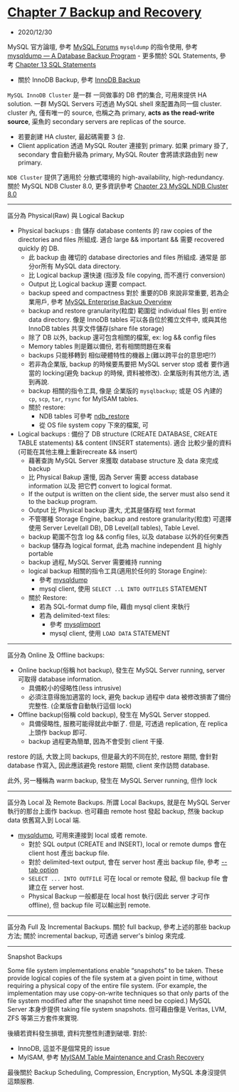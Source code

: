 # [Chapter 7 Backup and Recovery](https://dev.mysql.com/doc/refman/8.0/en/backup-and-recovery.html)

- 2020/12/30

MySQL 官方論壇, 參考 [MySQL Forums](https://forums.mysql.com/list.php?28)
`mysqldump` 的指令使用, 參考 [mysqldump — A Database Backup Program](https://dev.mysql.com/doc/refman/8.0/en/mysqldump.html)
    - 更多關於 SQL Statements, 參考 [Chapter 13 SQL Statements](https://dev.mysql.com/doc/refman/8.0/en/sql-statements.html)
- 關於 InnoDB Backup, 參考 [InnoDB Backup](https://dev.mysql.com/doc/refman/8.0/en/innodb-backup.html)

`MySQL InnoDB Cluster` 是一群 一同做事的 DB 們的集合, 可用來提供 HA solution. 一群 MySQL Servers 可透過 MySQL shell 來配置為同一個 cluster. cluster 內, 僅有唯一的 source, 也稱之為 primary, **acts as the read-write source**, 渠魚的 secondary servers are replicas of the source. 
- 若要創建 HA cluster, 最起碼需要 3 台.
- Client application 透過 MySQL Router 連接到 primary. 如果 primary 掛了, secondary 會自動升級為 primary, MySQL Router 會將請求路由到 new primary.

`NDB Cluster` 提供了適用於 分散式環境的 high-availability, high-redundancy. 關於 MySQL NDB Cluster 8.0, 更多資訊參考 [Chapter 23 MySQL NDB Cluster 8.0](https://dev.mysql.com/doc/refman/8.0/en/mysql-cluster.html)

---------------------------------------------------------------------------

區分為 Physical(Raw) 與 Logical Backup
- Physical backups : 由 儲存 database contents 的 raw copies of the directories and files 所組成. 適合 large && important && 需要 recovered quickly 的 DB.
    - 此 backup 由 確切的 database directories and files 所組成. 通常是 部分or所有 MySQL data directory.
    - 比 Logical backup 還快速 (指涉及 file copying, 而不進行 conversion)
    - Output 比 Logical backup 還要 compact.
    - backup speed and compactness 對於 重要的DB 來說非常重要, 若為企業用戶, 參考 [MySQL Enterprise Backup Overview](https://dev.mysql.com/doc/refman/8.0/en/mysql-enterprise-backup.html)
    - backup and restore granularity(粒度) 範圍從 individual files 到 entire data directory. 像是 InnoDB tables 可以各自位於獨立文件中, 或與其他 InnoDB tables 共享文件儲存(share file storage)
    - 除了 DB 以外, backup 還可包含相關的檔案, ex: log && config files
    - Memory tables 則是難以備份, 若有相關問題在來看
    - backups 只能移轉到 相似硬體特性的機器上(難以跨平台的意思吧!?)
    - 若非為企業版, backup 的時候要馬要把 MySQL server stop 或者 要作適當的 locking(避免 backup 的時候, 資料被修改). 企業版則有其他方法, 遇到再說.
    - backup 相關的指令工具, 像是 企業版的 `mysqlbackup`; 或是 OS 內建的 `cp`, `scp`, `tar`, `rsync` for MyISAM tables.
    - 關於 restore:
        - NDB tables 可參考 [ndb_restore](https://dev.mysql.com/doc/refman/8.0/en/mysql-cluster-programs-ndb-restore.html)
        - 從 OS file system copy 下來的檔案, 可
- Logical backups : 備份了 DB structure (CREATE DATABASE, CREATE TABLE statements) && content (INSERT statements). 適合 比較少量的資料(可能在其他主機上重新recreate && insert)
    - 藉著查詢 MySQL Server 來獲取 database structure 及 data 來完成 backup
    - 比 Physical Bakup 還慢, 因為 Server 需要 access database information 以及 把它們 convert to logical format.
    - If the output is written on the client side, the server must also send it to the backup program.
    - Output 比 Physical backup 還大, 尤其是儲存程 text format
    - 不管哪種 Storage Engine, backup and restore granularity(粒度) 可選擇使用 Server Level(all DB), DB Level(all tables), Table Level.
    - backup 範圍不包含 log && config files, 以及 database 以外的任何東西
    - backup 儲存為 logical format, 此為 machine independent 且 highly portable
    - backup 過程, MySQL Server 需要維持 running
    - logical backup 相關的指令工具(適用於任何的 Storage Engine):
        - 參考 [mysqldump](https://dev.mysql.com/doc/refman/8.0/en/mysqldump.html)
        - mysql client, 使用 `SELECT ..L INTO OUTFILES` STATEMENT
    - 關於 Restore:
        - 若為 SQL-format dump file, 藉由 mysql client 來執行
        - 若為 delimited-text files:
            - 參考 [mysqlimport](https://dev.mysql.com/doc/refman/8.0/en/mysqlimport.html)
            - mysql client, 使用 `LOAD DATA` STATEMENT 

---------------------------------------------------------------------------

區分為 Online 及 Offline backups:
- Online backup(俗稱 hot backup), 發生在 MySQL Server running, server 可取得 database information. 
    - 具備較小的侵略性(less intrusive)
    - 必須注意得施加適當的 lock, 避免 backup 過程中 data 被修改損害了備份完整性. (企業版會自動執行這個 lock)
- Offline backup(俗稱 cold backup), 發生在 MySQL Server stopped.
    - 具備侵略性, 服務可能得就此中斷了. 但是, 可透過 replication, 在 replica 上頭作 backup 即可.
    - backup 過程更為簡單, 因為不會受到 client 干擾.

restore 的話, 大致上同 backups, 但是最大的不同在於, restore 期間, 會針對 database 作寫入, 因此應該避免 restore 期間, client 來作訪問 database.

此外, 另一種稱為 warm backup, 發生在 MySQL Server running, 但作 lock

---------------------------------------------------------------------------

區分為 Local 及 Remote Backups. 所謂 Local Backups, 就是在 MySQL Server 執行的那台上面作 backup. 也可藉由 remote host 發起 backup, 然後 backup data 依舊寫入到 Local 端.
- [mysqldump](https://dev.mysql.com/doc/refman/8.0/en/mysqldump.html), 可用來連接到 local 或者 remote.
    - 對於 SQL output (CREATE and INSERT), local or remote dumps 會在 client host 產出 backup file.
    - 對於 delimited-text output, 會在 server host 產出 backup file, 參考 [--tab option](https://dev.mysql.com/doc/refman/8.0/en/mysqldump.html#option_mysqldump_tab)
    - `SELECT ... INTO OUTFILE` 可在 local or remote 發起, 但 backup file 會建立在 server host.
    - Physical Backup 一般都是在 local host 執行(因此 server 才可作 offline), 但 backup file 可以輸出到 remote.

---------------------------------------------------------------------------

區分為 Full 及 Incremental Backups. 關於 full backup, 參考上述的那些 backup 方法; 關於 incremental backup, 可透過 server's binlog 來完成.

---------------------------------------------------------------------------

Snapshot Backups

Some file system implementations enable “snapshots” to be taken. These provide logical copies of the file system at a given point in time, without requiring a physical copy of the entire file system. (For example, the implementation may use copy-on-write techniques so that only parts of the file system modified after the snapshot time need be copied.) MySQL Server 本身步提供 taking file system snapshots. 但可藉由像是 Veritas, LVM, ZFS 等第三方套件來實現.


後續若資料發生損壞, 資料完整性則遭到破壞. 對於:
- InnoDB, 這並不是個常見的 issue
- MyISAM, 參考 [MyISAM Table Maintenance and Crash Recovery](https://dev.mysql.com/doc/refman/8.0/en/myisam-table-maintenance.html)


最後關於 Backup Scheduling, Compression, Encryption, MySQL 本身沒提供這類服務.
